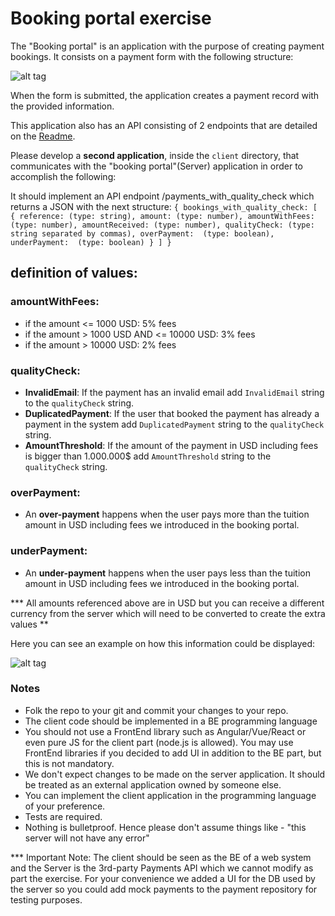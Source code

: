 # Booking portal exercise

The "Booking portal" is an application with the purpose of
creating payment bookings. It consists on a payment form with the following structure:

![alt tag](https://user-images.githubusercontent.com/34654846/37901679-4a71cd5a-30f2-11e8-83f2-d18ec3f594aa.png)

When the form is submitted, the application creates a payment record with the provided information.

This application also has an API consisting of 2 endpoints that are detailed on the [Readme](server/README.md).

Please develop a **second application**, inside the ``client`` directory, that communicates with the "booking portal"(Server) application in order to accomplish the following:

It should implement an API endpoint /payments_with_quality_check which returns a JSON with the next structure:
``{
  bookings_with_quality_check: [
    {
      reference: (type: string),
      amount: (type: number),
      amountWithFees: (type: number),
      amountReceived: (type: number),
      qualityCheck: (type: string separated by commas),
      overPayment:  (type: boolean),
      underPayment:  (type: boolean)
    }
  ]
}``

## definition of values:

### amountWithFees:
* if the amount <= 1000 USD: 5% fees
* if the amount > 1000 USD AND <= 10000 USD: 3% fees
* if the amount > 10000 USD: 2% fees

### qualityCheck:
* **InvalidEmail**: If the payment has an invalid email add ``InvalidEmail`` string to the ``qualityCheck`` string.
* **DuplicatedPayment**: If the user that booked the payment has already a payment in the system add ``DuplicatedPayment`` string to the ``qualityCheck`` string.
* **AmountThreshold**: If the amount of the payment in USD including fees is bigger than 1.000.000$ add ``AmountThreshold`` string to the ``qualityCheck`` string.

### overPayment:
* An **over-payment** happens when the user pays more than the tuition amount in USD including fees we introduced in the booking portal.

### underPayment:
* An **under-payment** happens when the user pays less than the tuition amount in USD including fees we introduced in the booking portal.

*** All amounts referenced above are in USD but you can receive a different currency from the server which will need to be converted to create the extra values **

Here you can see an example on how this information could be displayed:

![alt tag](https://user-images.githubusercontent.com/34654846/37902217-fe20f97e-30f3-11e8-9594-fe4d611344b0.png)

### Notes

* Folk the repo to your git and commit your changes to your repo. 
* The client code should be implemented in a BE programming language
* You should not use a FrontEnd library such as Angular/Vue/React or even pure JS for the client part (node.js is allowed). You may use FrontEnd libraries if you decided to add UI in addition to the BE part, but this is not mandatory.
* We don't expect changes to be made on the server application. It should be treated as an external application owned by someone else.
* You can implement the client application in the programming language of your preference.
* Tests are required.
* Nothing is bulletproof. Hence please don't assume things like - "this server will not have any error"

*** Important Note:  The client should be seen as the BE of a web system and the Server is the 3rd-party Payments API which we cannot modify as part the exercise. For your convenience we added a UI for the DB used by the server so you could add mock payments to the payment repository for testing purposes.
